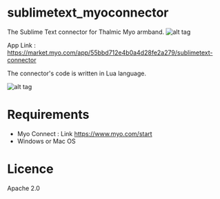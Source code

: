 # sublimetext_myoconnector
The Sublime Text connector for Thalmic Myo armband.     ![alt tag](https://uwaterloo.ca/mechanical-mechatronics-engineering/sites/ca.mechanical-mechatronics-engineering/files/uploads/images/thamliclabs.png)

App Link : https://market.myo.com/app/55bbd712e4b0a4d28fe2a279/sublimetext-connector

The connector's code is written in Lua language.

![alt tag](https://packagecontrol.io/readmes/img/b6da1854601a9ad66077bf93565562719ee30ce9.gif)

# Requirements
* Myo Connect : Link https://www.myo.com/start
* Windows or Mac OS

# Licence
 Apache 2.0
